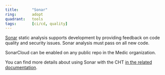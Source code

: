 ```yaml
---
title:      "Sonar"
ring:       adopt
quadrant:   tools
tags:       [ci/cd, quality]
---
```


<a href="https://www.sonarsource.com/">Sonar</a> static analysis supports development by providing feedback on code quality and security issues. Sonar analysis must pass on all new code.

SonarCloud can be enabled on any public repo in the Medic organization.

You can find more details about using Sonar with the CHT
<a href="https://docs.communityhealthtoolkit.org/contribute/code/static-analysis/">in the related documentation</a>.

